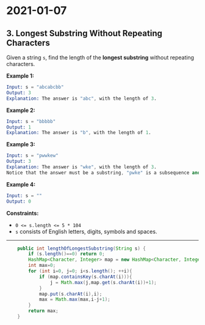 # 2021-01-07

## 3. Longest Substring Without Repeating Characters

Given a string `s`, find the length of the **longest substring** without repeating characters.

**Example 1:**

```s
Input: s = "abcabcbb"
Output: 3
Explanation: The answer is "abc", with the length of 3.
```

**Example 2:**

```s
Input: s = "bbbbb"
Output: 1
Explanation: The answer is "b", with the length of 1.
```

**Example 3:**

```s
Input: s = "pwwkew"
Output: 3
Explanation: The answer is "wke", with the length of 3.
Notice that the answer must be a substring, "pwke" is a subsequence and not a substring.
```

**Example 4:**

```s
Input: s = ""
Output: 0
```

**Constraints:**

- `0 <= s.length <= 5 * 104`
- `s` consists of English letters, digits, symbols and spaces.

---

```java
    public int lengthOfLongestSubstring(String s) {
        if (s.length()==0) return 0;
        HashMap<Character, Integer> map = new HashMap<Character, Integer>();
        int max=0;
        for (int i=0, j=0; i<s.length(); ++i){
            if (map.containsKey(s.charAt(i))){
                j = Math.max(j,map.get(s.charAt(i))+1);
            }
            map.put(s.charAt(i),i);
            max = Math.max(max,i-j+1);
        }
        return max;
    }
```
